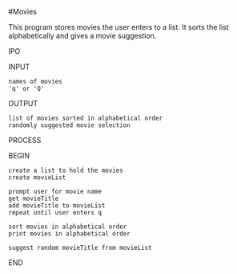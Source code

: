 #Movies

This program stores movies the user enters to a list. It sorts the list alphabetically and gives a movie suggestion.

IPO

INPUT

    names of movies
    'q' or 'Q'

OUTPUT

    list of movies sorted in alphabetical order
    randomly suggested movie selection

PROCESS

BEGIN

    create a list to hold the movies
    create movieList
    
    prompt user for movie name
    get movieTitle
    add movieTitle to movieList
    repeat until user enters q
    
    sort movies in alphabetical order
    print movies in alphabetical order
    
    suggest random movieTitle from movieList


END